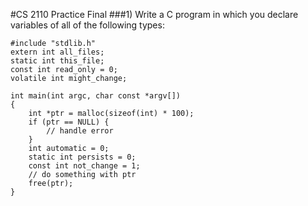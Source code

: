 #CS 2110 Practice Final
###1) Write a C program in which you declare variables of all of the following types:

	#include "stdlib.h"
	extern int all_files;
	static int this_file;
	const int read_only = 0;
	volatile int might_change;
	
	int main(int argc, char const *argv[]) 
	{
		int *ptr = malloc(sizeof(int) * 100);
		if (ptr == NULL) {
			// handle error
		}
		int automatic = 0;
		static int persists = 0;
		const int not_change = 1;
		// do something with ptr
		free(ptr);
	}